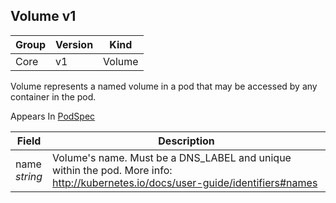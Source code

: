 ## Volume v1

Group        | Version     | Kind
------------ | ---------- | -----------
Core | v1 | Volume



Volume represents a named volume in a pod that may be accessed by any container in the pod.

<aside class="notice">
Appears In  <a href="#podspec-v1">PodSpec</a> </aside>

Field        | Description
------------ | -----------
name <br /> *string*  | Volume's name. Must be a DNS_LABEL and unique within the pod. More info: http://kubernetes.io/docs/user-guide/identifiers#names

